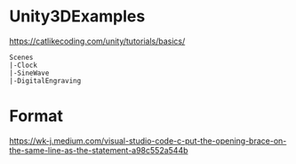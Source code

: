 # Unity3DExamples

https://catlikecoding.com/unity/tutorials/basics/

```shell
Scenes
|-Clock
|-SineWave
|-DigitalEngraving
```

# Format

https://wk-j.medium.com/visual-studio-code-c-put-the-opening-brace-on-the-same-line-as-the-statement-a98c552a544b
